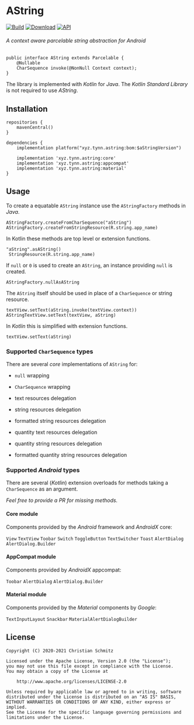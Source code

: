 # AString
[![Build][build-shield]][build]
[![Download][download-shield]][download]
[![API][api-shield]][api]
###### A context aware parcelable string abstraction for _Android_

```
public interface AString extends Parcelable {
    @Nullable
    CharSequence invoke(@NonNull Context context);
}
```

The library is implemented with _Kotlin_ for _Java_.
The _Kotlin Standard Library_ is not required to use _AString_.

## Installation

    repositories {
        mavenCentral()
    }

    dependencies {
        implementation platform("xyz.tynn.astring:bom:$aStringVersion")

        implementation 'xyz.tynn.astring:core'
        implementation 'xyz.tynn.astring:appcompat'
        implementation 'xyz.tynn.astring:material'
    }


## Usage

To create a equatable `AString` instance use the `AStringFactory` methods in _Java_.

    AStringFactory.createFromCharSequence("aString")
    AStringFactory.createFromStringResource(R.string.app_name)

In Kotlin these methods are top level or extension functions.

    "aString".asAString()
     StringResource(R.string.app_name)

If `null` or `0` is used to create an `AString`, an instance providing `null` is created.

    AStringFactory.nullAsAString

The `AString` itself should be used in place of a `CharSequence` or string resource.

    textView.setText(aString.invoke(textView.context))
    AStringTextView.setText(textView, aString)

In _Kotlin_ this is simplified with extension functions.

    textView.setText(aString)

### Supported `CharSequence` types

There are several _core_ implementations of `AString` for:

 * `null` wrapping
 * `CharSequence` wrapping

 * text resources delegation
 * string resources delegation
 * formatted string resources delegation

 * quantity text resources delegation
 * quantity string resources delegation
 * formatted quantity string resources delegation

### Supported _Android_ types

There are several (_Kotlin_) extension overloads for methods taking
a `CharSequence` as an argument.

_Feel free to provide a PR for missing methods._

#### Core module

Components provided by the _Android_ framework and _AndroidX_ core:

 `View`
 `TextView`
 `Toobar`
 `Switch`
 `ToggleButton`
 `TextSwitcher`
 `Toast`
 `AlertDialog`
 `AlertDialog.Builder`

#### AppCompat module

Components provided by  _AndroidX_ appcompat:

 `Toobar`
 `AlertDialog`
 `AlertDialog.Builder`

#### Material module

Components provided by the _Material_ components by _Google_:

 `TextInputLayout`
 `Snackbar`
 `MaterialAlertDialogBuilder`


## License

    Copyright (C) 2020-2021 Christian Schmitz

    Licensed under the Apache License, Version 2.0 (the "License");
    you may not use this file except in compliance with the License.
    You may obtain a copy of the License at

        http://www.apache.org/licenses/LICENSE-2.0

    Unless required by applicable law or agreed to in writing, software
    distributed under the License is distributed on an "AS IS" BASIS,
    WITHOUT WARRANTIES OR CONDITIONS OF ANY KIND, either express or implied.
    See the License for the specific language governing permissions and
    limitations under the License.


  [api]: https://asapi.herokuapp.com/xyz.tynn.astring/astring
  [api-shield]: https://asapi.herokuapp.com/xyz.tynn.astring/astring@svg
  [build]: https://github.com/tynn-xyz/AString/actions
  [build-shield]: https://img.shields.io/github/workflow/status/tynn-xyz/AString/Build
  [download]: https://search.maven.org/search?q=xyz.tynn.astring
  [download-shield]: https://img.shields.io/maven-central/v/xyz.tynn.astring/core
